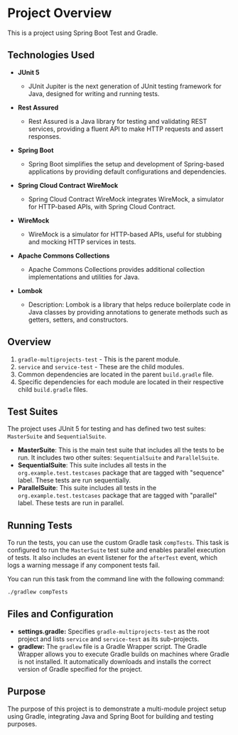 # Project Overview
This is a project using Spring Boot Test and Gradle.

## Technologies Used

- **JUnit 5**
    - JUnit Jupiter is the next generation of JUnit testing framework for Java, designed for writing and running tests.

- **Rest Assured**
    - Rest Assured is a Java library for testing and validating REST services, providing a fluent API to make HTTP requests and assert responses.

- **Spring Boot**
    - Spring Boot simplifies the setup and development of Spring-based applications by providing default configurations and dependencies.

- **Spring Cloud Contract WireMock**
    - Spring Cloud Contract WireMock integrates WireMock, a simulator for HTTP-based APIs, with Spring Cloud Contract.

- **WireMock**
    - WireMock is a simulator for HTTP-based APIs, useful for stubbing and mocking HTTP services in tests.

- **Apache Commons Collections**
    - Apache Commons Collections provides additional collection implementations and utilities for Java.

- **Lombok**
    - Description: Lombok is a library that helps reduce boilerplate code in Java classes by providing annotations to generate methods such as getters, setters, and constructors.

## Overview

1. `gradle-multiprojects-test` - This is the parent module.
2. `service` and `service-test` - These are the child modules.
3. Common dependencies are located in the parent `build.gradle` file.
4. Specific dependencies for each module are located in their respective child `build.gradle` files.

## Test Suites

The project uses JUnit 5 for testing and has defined two test suites: `MasterSuite` and `SequentialSuite`.

- **MasterSuite**: This is the main test suite that includes all the tests to be run. It includes two other suites: `SequentialSuite` and `ParallelSuite`.
- **SequentialSuite**: This suite includes all tests in the `org.example.test.testcases` package that are tagged 
  with "sequence" label. These tests are run sequentially.
- **ParallelSuite**: This suite includes all tests in the `org.example.test.testcases` package that are tagged with 
  "parallel" label. These tests are run in parallel.

## Running Tests

To run the tests, you can use the custom Gradle task `compTests`. This task is configured to run the `MasterSuite` test suite and enables parallel execution of tests. It also includes an event listener for the `afterTest` event, which logs a warning message if any component tests fail.

You can run this task from the command line with the following command:

```bash
./gradlew compTests
```

## Files and Configuration

- **settings.gradle:** Specifies `gradle-multiprojects-test` as the root project and lists `service` and `service-test` as its sub-projects.
- **gradlew:** The `gradlew` file is a Gradle Wrapper script. The Gradle Wrapper allows you to execute Gradle builds on machines where Gradle is not installed. It automatically downloads and installs the correct version of Gradle specified for the project.

## Purpose

The purpose of this project is to demonstrate a multi-module project setup using Gradle, integrating Java and Spring Boot for building and testing purposes.
